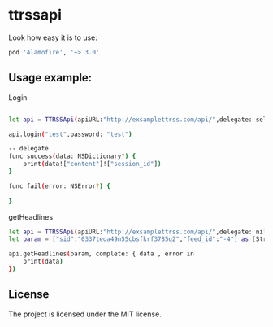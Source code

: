 ttrssapi
========

Look how easy it is to use:
```sh
pod 'Alamofire', '~> 3.0'

```
Usage example:
--------------
Login
```sh

let api = TTRSSApi(apiURL:"http://exsamplettrss.com/api/",delegate: self)

api.login("test",password: "test")

-- delegate
func success(data: NSDictionary?) {
    print(data!["content"]!["session_id"])
}

func fail(error: NSError?) {
    
}

```

getHeadlines
```sh
let api = TTRSSApi(apiURL:"http://exsamplettrss.com/api/",delegate: nil)
let param = ["sid":"0337teoa49n55cbsfkrf3785q2","feed_id":"-4"] as [String:AnyObject]

api.getHeadlines(param, complete: { data , error in
    print(data)
})
```     

License
-------

The project is licensed under the MIT license.



